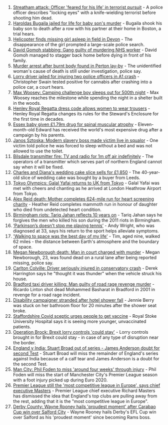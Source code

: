 1. [Streatham attack: Officer 'feared for his life' in terrorist pursuit](https://www.bbc.co.uk/news/uk-england-london-58173190) - A police officer describes "locking eyes" with a knife-wielding terrorist before shooting him dead.
2. [Haroldas Bugaila jailed for life for baby son's murder](https://www.bbc.co.uk/news/uk-england-lincolnshire-58170654) - Bugaila shook his baby son to death after a row with his partner at their home in Boston, a trial hears.
3. [Helicopter finds missing girl asleep in field in Devon](https://www.bbc.co.uk/news/uk-england-devon-58176944) - The disappearance of the girl prompted a large-scale police search.
4. [David Gomoh stabbing: Gang guilty of murdering NHS worker](https://www.bbc.co.uk/news/uk-england-london-58113038) - David Gomoh managed to stagger back home before dying in front of his family.
5. [Murder arrest after burnt body found in Perton lay-by](https://www.bbc.co.uk/news/uk-england-stoke-staffordshire-58177433) - The unidentified woman's cause of death is still under investigation, police say.
6. [Lorry driver jailed for injuring two police officers in A1 crash](https://www.bbc.co.uk/news/uk-england-lincolnshire-58176209) - Christopher Swain tested positive for cannabis after crashing into a police car, a court hears.
7. [Max Woosey: Camping challenge boy sleeps out for 500th night](https://www.bbc.co.uk/news/uk-england-devon-58169400) - Max Woosey reaches the milestone while spending the night in a shelter built in the woods.
8. [Henley Royal Regatta dress code allows women to wear trousers](https://www.bbc.co.uk/news/uk-england-oxfordshire-58173881) - Henley Royal Regatta changes its rules for the Steward's Enclosure for the first time in decades.
9. [Essex baby given £1.79m drug for spinal muscular atrophy](https://www.bbc.co.uk/news/uk-england-essex-58101748) - Eleven-month-old Edward has received the world's most expensive drug after a campaign by his parents.
10. [Janos Sztoska: Modern slavery boss made victim live in squalor](https://www.bbc.co.uk/news/uk-england-leicestershire-58122802) - One victim told police he was forced to sleep without a bed and was not allowed to use the toilet.
11. [Bilsdale transmitter fire: TV and radio for 1m off air indefinitely](https://www.bbc.co.uk/news/uk-england-tees-58169501) - The operators of a transmitter which serves part of northern England cannot say when it will be fixed.
12. [Charles and Diana's wedding cake slice sells for £1,850](https://www.bbc.co.uk/news/uk-england-gloucestershire-58173317) - The 40-year-old slice of wedding cake was bought by a buyer from Leeds.
13. [Tokyo Olympics: Galal Yafai returns to UK from Tokyo](https://www.bbc.co.uk/news/uk-england-birmingham-58151399) - Galal Yafai was met with cheers and chanting as he arrived at London Heathrow Airport from Tokyo.
14. [Alex Reid death: Mother completes 624-mile run for heart screening charity](https://www.bbc.co.uk/news/uk-england-south-yorkshire-58152905) - Heather Reid completes mammoth run in honour of daughter who died from undetected heart condition.
15. [Birmingham riots: Tariq Jahan reflects 10 years on](https://www.bbc.co.uk/news/uk-england-birmingham-58147894) - Tariq Jahan says he forgives the men who killed his son during the 2011 riots in Birmingham.
16. [‘Parkinson’s doesn't stop me playing tennis’](https://www.bbc.co.uk/news/uk-england-nottinghamshire-58091757) - Andy Wright, who was diagnosed at 33, says his return to the sport helps alleviate symptoms.
17. ['Walking to space was the best day of my life'](https://www.bbc.co.uk/news/uk-england-nottinghamshire-58071075) - Tim, aged nine, walked 62 miles - the distance between Earth's atmosphere and the boundary of space.
18. [Megan Newborough death: Man in court charged with murder](https://www.bbc.co.uk/news/uk-england-leicestershire-58172103) - Megan Newborough, 23, was found dead on a rural lane after being reported missing, police say.
19. [Carlton Colville: Driver seriously injured in conservatory crash](https://www.bbc.co.uk/news/uk-england-suffolk-58170234) - Derek Harrington says he "thought it was thunder" when the vehicle struck his house.
20. [Bradford taxi driver killing: Man guilty of road rage revenge murder](https://www.bbc.co.uk/news/uk-england-leeds-58150838) - Ricardo Linton shot dead Mohammed Basharat in Bradford in 2001 in revenge for a road rage incident.
21. [Disability campaigner stranded after hotel shower fall](https://www.bbc.co.uk/news/uk-england-tees-58159843) - Jennie Berry was stuck on her bathroom floor for 20 minutes after the shower seat broke.
22. [Staffordshire Covid sceptic urges people to get vaccine](https://www.bbc.co.uk/news/uk-england-stoke-staffordshire-58167498) - Royal Stoke University Hospital says it is seeing more younger, unvaccinated patients.
23. [Operation Brock: Brexit lorry controls 'could stay'](https://www.bbc.co.uk/news/uk-england-kent-58170463) - Lorry controls brought in for Brexit could stay - in case of any type of disruption near the border.
24. [England v India: Stuart Broad out of series - James Anderson doubt for second Test](https://www.bbc.co.uk/sport/cricket/58169608) - Stuart Broad will miss the remainder of England's series against India because of a calf tear and James Anderson is a doubt for the second Test.
25. [Man City: Phil Foden to miss 'around four weeks' through injury](https://www.bbc.co.uk/sport/football/58178585) - Phil Foden will miss the start of Manchester City's Premier League season with a foot injury picked up during Euro 2020.
26. [Premier League still the 'most competitive league in Europe', says chief executive Masters](https://www.bbc.co.uk/sport/football/58174868) - Premier League chief executive Richard Masters has dismissed the idea that England's top clubs are pulling away from the rest, adding that it is the "most competitive league in Europe".
27. [Derby County: Wayne Rooney hails 'proudest moment' after Carabao Cup win over Salford City](https://www.bbc.co.uk/sport/football/58170373) - Wayne Rooney hails Derby's EFL Cup win over Salford as his 'proudest moment' since becoming Rams boss.
